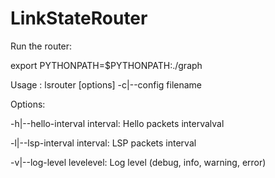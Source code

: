LinkStateRouter
===============
Run the router:

export PYTHONPATH=$PYTHONPATH:./graph

Usage : lsrouter [options] -c|--config filename

Options:

-h|--hello-interval interval: Hello packets intervalval

-l|--lsp-interval interval: LSP packets interval

-v|--log-level levelevel: Log level (debug, info, warning, error)
                
